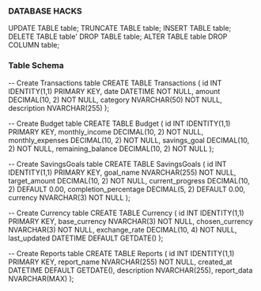 ### DATABASE HACKS ###

UPDATE TABLE table;
TRUNCATE TABLE table;
INSERT TABLE table;
DELETE TABLE table'
DROP TABLE table;
ALTER TABLE table DROP COLUMN table;


### Table Schema ###

-- Create Transactions table
CREATE TABLE Transactions (
    id INT IDENTITY(1,1) PRIMARY KEY,
    date DATETIME NOT NULL,
    amount DECIMAL(10, 2) NOT NULL,
    category NVARCHAR(50) NOT NULL,
    description NVARCHAR(255)
);

-- Create Budget table
CREATE TABLE Budget (
    id INT IDENTITY(1,1) PRIMARY KEY,
    monthly_income DECIMAL(10, 2) NOT NULL,
    monthly_expenses DECIMAL(10, 2) NOT NULL,
    savings_goal DECIMAL(10, 2) NOT NULL,
    remaining_balance DECIMAL(10, 2) NOT NULL
);

-- Create SavingsGoals table
CREATE TABLE SavingsGoals (
    id INT IDENTITY(1,1) PRIMARY KEY,
    goal_name NVARCHAR(255) NOT NULL,
    target_amount DECIMAL(10, 2) NOT NULL,
    current_progress DECIMAL(10, 2) DEFAULT 0.00,
    completion_percentage DECIMAL(5, 2) DEFAULT 0.00,
    currency NVARCHAR(3) NOT NULL
);

-- Create Currency table
CREATE TABLE Currency (
    id INT IDENTITY(1,1) PRIMARY KEY,
    base_currency NVARCHAR(3) NOT NULL,
    chosen_currency NVARCHAR(3) NOT NULL,
    exchange_rate DECIMAL(10, 4) NOT NULL,
    last_updated DATETIME DEFAULT GETDATE()
);

-- Create Reports table
CREATE TABLE Reports (
    id INT IDENTITY(1,1) PRIMARY KEY,
    report_name NVARCHAR(255) NOT NULL,
    created_at DATETIME DEFAULT GETDATE(),
    description NVARCHAR(255),
    report_data NVARCHAR(MAX)
);